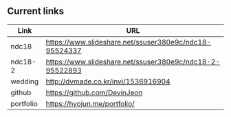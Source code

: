 ## Current links
| Link | URL |
| - | - |
| ndc18 | https://www.slideshare.net/ssuser380e9c/ndc18-95524337 |
| ndc18-2 | https://www.slideshare.net/ssuser380e9c/ndc18-2-95522893 |
| wedding | http://dvmade.co.kr/invi/1536916904 |
| github | https://github.com/DevinJeon |
| portfolio | https://hyojun.me/portfolio/ |
